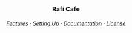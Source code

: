 <h3 align="center">	
	Rafi Cafe
</h3>

<h6 align="center">
  <a href="#-features">Features</a>
  ·
  <a href="#-setting-up">Setting Up</a>
  ·
  <a href="#-documentation">Documentation</a>
  ·
  <a href="#-license">License</a>
</h6>
